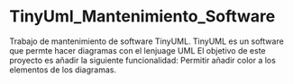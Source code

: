 # TinyUml_Mantenimiento_Software

Trabajo de mantenimiento de software TinyUML. TinyUML es un software que permte hacer diagramas con el lenjuage UML
El objetivo de este proyecto es añadir la siguiente funcionalidad: 
Permitir añadir color a los elementos de los diagramas. 
